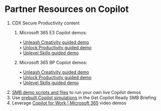 # Partner Resources on Copilot

1. CDX Secure Productivity content
    1. Microsoft 365 E3 Copilot demos:

        • [Unleash Creativity guided demo](https://cdx.transform.microsoft.com/experience-detail/c726b9b6-b49f-4809-bdc1-45d7107cd4f7)  
        • [Unlock Productivity guided demo](https://cdx.transform.microsoft.com/experience-detail/e3892476-a457-4f99-9db7-2ea13f0e055e)  
        • [Uplevel Skills guided demo](https://cdx.transform.microsoft.com/experience-detail/b1dd75d2-a76d-4a3f-9397-f3861cec0673)

    1. Microsoft 365 BP Copilot demos:

        • [Unleash Creativity guided demo](https://regale.cloud/Microsoft/viewer/2582/elevate-productivity-unleash-creativity-for-smbs/index.html)  
        • [Unlock Productivity guided demo](https://regale.cloud/Microsoft/viewer/2569/elevate-productivity-unlock-productivity-for-smbs/index.html#/0/0)  
        • [Uplevel Skills guided demo](https://regale.cloud/Microsoft/viewer/2583/elevate-productivity-uplevel-skills-for-smbs/index.html#/0/0)
2. [SMB demo scripts and files](https://cloudpartners.transform.microsoft.com/download?assetname=assets%2FCopilot-for-Microsoft365-SMB-Partner-Demo-Script-and-Supporting-Files.zip&download=1) to run your own live Copilot demos
3. Use [prebuilt Copilot simulations](https://regale.cloud/Microsoft/viewer/2752/get-ai-ready-briefing-home-page/index.html) in the Get Copilot Ready SMB Briefing
4. Leverage [Copilot for Work | Microsoft 365](https://www.microsoft.com/en-us/microsoft-365/copilot-for-work) video demos


